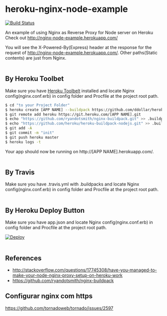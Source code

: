 # heroku-nginx-node-example
[![Build Status](https://travis-ci.org/narr/heroku-nginx-node-example.svg?branch=master)](https://travis-ci.org/narr/heroku-nginx-node-example)

An example of using Nginx as Reverse Proxy for Node server on Heroku
Check out <http://nginx-node-example.herokuapp.com/>

You will see the X-Powered-By(Express) header at the response for the request of http://nginx-node-example.herokuapp.com/. Other paths(Static contents) are just from Nginx.
<br>
<br>

## By Heroku Toolbet

Make sure you have [Heroku Toolbelt](https://toolbelt.heroku.com/) installed and locate Nginx config(nginx.conf.erb) in config folder and Procfile at the project root path.

```sh
$ cd "to your Project Folder"
$ heroku create [APP NAME] --buildpack https://github.com/ddollar/heroku-buildpack-multi.git
$ git remote add heroku https://git.heroku.com/[APP NAME].git
$ echo "https://github.com/ryandotsmith/nginx-buildpack.git" >> .buildpacks
$ echo "https://github.com/heroku/heroku-buildpack-nodejs.git" >> .buildpacks
$ git add -A
$ git commit -m "init"
$ git push heroku master
$ heroku logs -t
```

Your app should now be running on http://[APP NAME].herokuapp.com/.
<br>
<br>

## By Travis

Make sure you have .travis.yml with .buildpacks and locate Nginx config(nginx.conf.erb) in config folder and Procfile at the project root path.
<br>
<br>

## By Heroku Deploy Button

Make sure you have app.json and locate Nginx config(nginx.conf.erb) in config folder and Procfile at the project root path.

[![Deploy](https://www.herokucdn.com/deploy/button.svg)](https://heroku.com/deploy)
<br>
<br>

## References

- http://stackoverflow.com/questions/17745308/have-you-managed-to-make-your-node-nginx-proxy-setup-on-heroku-work
- https://github.com/ryandotsmith/nginx-buildpack


## Configurar nginx com https

https://github.com/tornadoweb/tornado/issues/2597